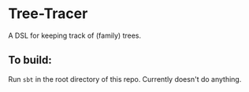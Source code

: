 # Tree-Tracer

A DSL for keeping track of (family) trees.

## To build:

Run `sbt` in the root directory of this repo.  Currently doesn't do anything.
